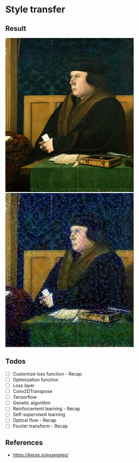 # Style transfer

## Result

<p float="left">
    <img src="./data/thomas.jpg" width=400 />
    <img src="./output/style_transfer_result_at_iteration_4.png" width=400 />
</p>

## Todos

- [ ] Customize loss function - Recap
- [ ] Optimization function
- [ ] Loss layer
- [ ] Conv2DTranspose
- [ ] Tensorflow
- [ ] Genetic algorithm
- [ ] Reinforcement learning - Recap
- [ ] Self-supervised learning
- [ ] Optical flow - Recap
- [ ] Fourier transform - Recap

## References
* https://keras.io/examples/
